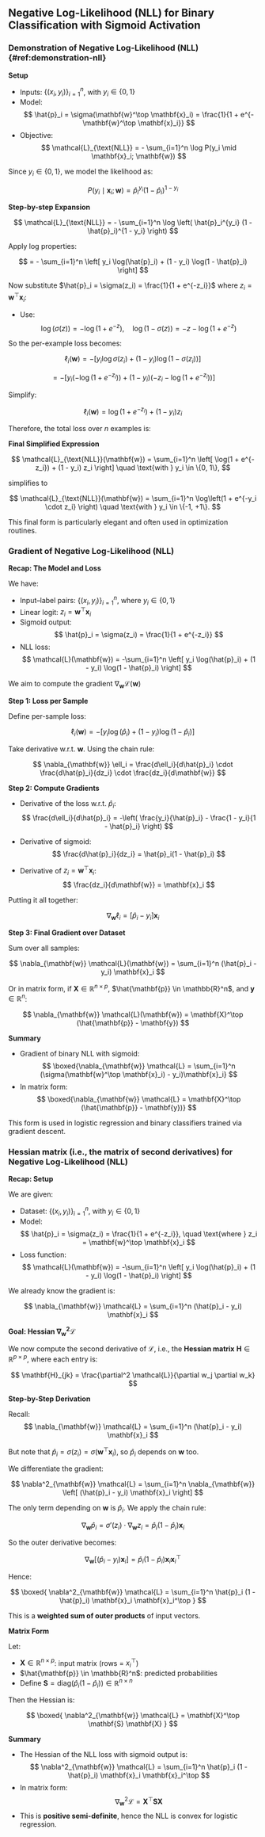 ## Negative Log-Likelihood (NLL) for Binary Classification with Sigmoid Activation

### Demonstration of Negative Log-Likelihood (NLL) {#ref:demonstration-nll}

**Setup**

- Inputs: $\{(x_i, y_i)\}_{i=1}^n$, with $y_i \in \{0, 1\}$
- Model:  
$$
\hat{p}_i = \sigma(\mathbf{w}^\top \mathbf{x}_i) = \frac{1}{1 + e^{-\mathbf{w}^\top \mathbf{x}_i}}
$$
- Objective:  
$$
\mathcal{L}_{\text{NLL}} = - \sum_{i=1}^n \log P(y_i \mid \mathbf{x}_i; \mathbf{w})
$$

Since $y_i \in \{0, 1\}$, we model the likelihood as:

$$
P(y_i \mid \mathbf{x}_i; \mathbf{w}) = \hat{p}_i^{y_i} (1 - \hat{p}_i)^{1 - y_i}
$$

**Step-by-step Expansion**

$$
\mathcal{L}_{\text{NLL}} = - \sum_{i=1}^n \log \left( \hat{p}_i^{y_i} (1 - \hat{p}_i)^{1 - y_i} \right)
$$

Apply log properties:

$$
= - \sum_{i=1}^n \left[ y_i \log(\hat{p}_i) + (1 - y_i) \log(1 - \hat{p}_i) \right]
$$

Now substitute $\hat{p}_i = \sigma(z_i) = \frac{1}{1 + e^{-z_i}}$ where $z_i = \mathbf{w}^\top \mathbf{x}_i$:

- Use:
  $$
  \log(\sigma(z)) = -\log(1 + e^{-z}), \quad \log(1 - \sigma(z)) = -z - \log(1 + e^{-z})
  $$

So the per-example loss becomes:

$$
\ell_i(\mathbf{w}) = - \left[ y_i \log \sigma(z_i) + (1 - y_i) \log (1 - \sigma(z_i)) \right]
$$

$$
= - \left[ y_i (-\log(1 + e^{-z_i})) + (1 - y_i)(-z_i - \log(1 + e^{-z_i})) \right]
$$

Simplify:

$$
\ell_i(\mathbf{w}) = \log(1 + e^{-z_i}) + (1 - y_i) z_i
$$

Therefore, the total loss over $n$ examples is:


**Final Simplified Expression**

$$
\mathcal{L}_{\text{NLL}}(\mathbf{w}) = \sum_{i=1}^n \left[ \log(1 + e^{-z_i}) + (1 - y_i) z_i \right] \quad \text{with } y_i \in \{0, 1\},
$$

simplifies to

$$
\mathcal{L}_{\text{NLL}}(\mathbf{w}) = \sum_{i=1}^n \log\left(1 + e^{-y_i \cdot z_i} \right) \quad \text{with } y_i \in \{-1, +1\}.
$$

This final form is particularly elegant and often used in optimization routines.


### Gradient of Negative Log-Likelihood (NLL)


**Recap: The Model and Loss**

We have:

- Input–label pairs: $\{(x_i, y_i)\}_{i=1}^n$, where $y_i \in \{0, 1\}$
- Linear logit: $z_i = \mathbf{w}^\top \mathbf{x}_i$
- Sigmoid output:  
  $$
  \hat{p}_i = \sigma(z_i) = \frac{1}{1 + e^{-z_i}}
  $$
- NLL loss:
  $$
  \mathcal{L}(\mathbf{w}) = -\sum_{i=1}^n \left[ y_i \log(\hat{p}_i) + (1 - y_i) \log(1 - \hat{p}_i) \right]
  $$

We aim to compute the gradient $\nabla_{\mathbf{w}} \mathcal{L}(\mathbf{w})$


**Step 1: Loss per Sample**

Define per-sample loss:

$$
\ell_i(\mathbf{w}) = -\left[ y_i \log(\hat{p}_i) + (1 - y_i) \log(1 - \hat{p}_i) \right]
$$

Take derivative w.r.t. $\mathbf{w}$. Using the chain rule:

$$
\nabla_{\mathbf{w}} \ell_i = \frac{d\ell_i}{d\hat{p}_i} \cdot \frac{d\hat{p}_i}{dz_i} \cdot \frac{dz_i}{d\mathbf{w}}
$$


**Step 2: Compute Gradients**

- Derivative of the loss w.r.t. $\hat{p}_i$:
  $$
  \frac{d\ell_i}{d\hat{p}_i} = -\left( \frac{y_i}{\hat{p}_i} - \frac{1 - y_i}{1 - \hat{p}_i} \right)
  $$

- Derivative of sigmoid:
  $$
  \frac{d\hat{p}_i}{dz_i} = \hat{p}_i(1 - \hat{p}_i)
  $$

- Derivative of $z_i = \mathbf{w}^\top \mathbf{x}_i$:
  $$
  \frac{dz_i}{d\mathbf{w}} = \mathbf{x}_i
  $$

Putting it all together:

$$
\nabla_{\mathbf{w}} \ell_i = \left[ \hat{p}_i - y_i \right] \mathbf{x}_i
$$


**Step 3: Final Gradient over Dataset**

Sum over all samples:

$$
\nabla_{\mathbf{w}} \mathcal{L}(\mathbf{w}) = \sum_{i=1}^n (\hat{p}_i - y_i) \mathbf{x}_i
$$

Or in matrix form, if $\mathbf{X} \in \mathbb{R}^{n \times p}$, $\hat{\mathbf{p}} \in \mathbb{R}^n$, and $\mathbf{y} \in \mathbb{R}^n$:

$$
\nabla_{\mathbf{w}} \mathcal{L}(\mathbf{w}) = \mathbf{X}^\top (\hat{\mathbf{p}} - \mathbf{y})
$$


**Summary**

- Gradient of binary NLL with sigmoid:
  $$
  \boxed{\nabla_{\mathbf{w}} \mathcal{L} = \sum_{i=1}^n (\sigma(\mathbf{w}^\top \mathbf{x}_i) - y_i)\mathbf{x}_i}
  $$
- In matrix form:  
  $$
  \boxed{\nabla_{\mathbf{w}} \mathcal{L} = \mathbf{X}^\top (\hat{\mathbf{p}} - \mathbf{y})}
  $$

This form is used in logistic regression and binary classifiers trained via gradient descent.



### Hessian matrix (i.e., the matrix of second derivatives) for Negative Log-Likelihood (NLL)


**Recap: Setup**

We are given:
- Dataset: $\{(x_i, y_i)\}_{i=1}^n$, with $y_i \in \{0, 1\}$
- Model:  
  $$
  \hat{p}_i = \sigma(z_i) = \frac{1}{1 + e^{-z_i}}, \quad \text{where } z_i = \mathbf{w}^\top \mathbf{x}_i
  $$
- Loss function:
  $$
  \mathcal{L}(\mathbf{w}) = -\sum_{i=1}^n \left[ y_i \log(\hat{p}_i) + (1 - y_i) \log(1 - \hat{p}_i) \right]
  $$

We already know the gradient is:

$$
\nabla_{\mathbf{w}} \mathcal{L} = \sum_{i=1}^n (\hat{p}_i - y_i) \mathbf{x}_i
$$


**Goal: Hessian $\nabla^2_{\mathbf{w}} \mathcal{L}$**

We now compute the second derivative of $\mathcal{L}$, i.e., the **Hessian matrix** $\mathbf{H} \in \mathbb{R}^{p \times p}$, where each entry is:

$$
\mathbf{H}_{jk} = \frac{\partial^2 \mathcal{L}}{\partial w_j \partial w_k}
$$

**Step-by-Step Derivation**

Recall:
$$
\nabla_{\mathbf{w}} \mathcal{L} = \sum_{i=1}^n (\hat{p}_i - y_i) \mathbf{x}_i
$$

But note that $\hat{p}_i = \sigma(z_i) = \sigma(\mathbf{w}^\top \mathbf{x}_i)$, so $\hat{p}_i$ depends on $\mathbf{w}$ too.

We differentiate the gradient:

$$
\nabla^2_{\mathbf{w}} \mathcal{L} = \sum_{i=1}^n \nabla_{\mathbf{w}} \left[ (\hat{p}_i - y_i) \mathbf{x}_i \right]
$$

The only term depending on $\mathbf{w}$ is $\hat{p}_i$. We apply the chain rule:

$$
\nabla_{\mathbf{w}} \hat{p}_i = \sigma'(z_i) \cdot \nabla_{\mathbf{w}} z_i = \hat{p}_i (1 - \hat{p}_i) \mathbf{x}_i
$$

So the outer derivative becomes:

$$
\nabla_{\mathbf{w}} \left[ (\hat{p}_i - y_i) \mathbf{x}_i \right] = \hat{p}_i (1 - \hat{p}_i) \mathbf{x}_i \mathbf{x}_i^\top
$$

Hence:

$$
\boxed{
\nabla^2_{\mathbf{w}} \mathcal{L} = \sum_{i=1}^n \hat{p}_i (1 - \hat{p}_i) \mathbf{x}_i \mathbf{x}_i^\top
}
$$

This is a **weighted sum of outer products** of input vectors.


**Matrix Form**

Let:
- $\mathbf{X} \in \mathbb{R}^{n \times p}$: input matrix (rows = $x_i^\top$)
- $\hat{\mathbf{p}} \in \mathbb{R}^n$: predicted probabilities
- Define $\mathbf{S} = \text{diag}(\hat{p}_i (1 - \hat{p}_i)) \in \mathbb{R}^{n \times n}$

Then the Hessian is:

$$
\boxed{
\nabla^2_{\mathbf{w}} \mathcal{L} = \mathbf{X}^\top \mathbf{S} \mathbf{X}
}
$$


**Summary**

- The Hessian of the NLL loss with sigmoid output is:
  $$
  \nabla^2_{\mathbf{w}} \mathcal{L} = \sum_{i=1}^n \hat{p}_i (1 - \hat{p}_i) \mathbf{x}_i \mathbf{x}_i^\top
  $$
- In matrix form:
  $$
  \nabla^2_{\mathbf{w}} \mathcal{L} = \mathbf{X}^\top \mathbf{S} \mathbf{X}
  $$
- This is **positive semi-definite**, hence the NLL is convex for logistic regression.



